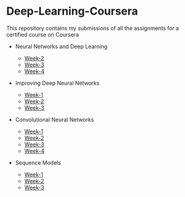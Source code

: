 # Deep-Learning-Coursera
This repository contains my submissions of all the assignments for a certified course on Coursera 

* Neural Networks and Deep Learning

  * [Week-2](https://github.com/KhushJain/Deep-Learning-Coursera/tree/master/Neural%20Networks%20and%20Deep%20Learning/Week-2)
  * [Week-3](https://github.com/KhushJain/Deep-Learning-Coursera/tree/master/Neural%20Networks%20and%20Deep%20Learning/Week-3)
  * [Week-4](https://github.com/KhushJain/Deep-Learning-Coursera/tree/master/Neural%20Networks%20and%20Deep%20Learning/Week-4)
  
* Improving Deep Neural Networks

  * [Week-1](https://github.com/KhushJain/Deep-Learning-Coursera/tree/master/Improving%20Deep%20Neural%20Networks/Week-1)
  * [Week-2](https://github.com/KhushJain/Deep-Learning-Coursera/tree/master/Improving%20Deep%20Neural%20Networks/Week-2)
  * [Week-3](https://github.com/KhushJain/Deep-Learning-Coursera/tree/master/Improving%20Deep%20Neural%20Networks/Week-3)
  
* Convolutional Neural Networks

  * [Week-1](https://github.com/KhushJain/Deep-Learning-Coursera/tree/master/Convolutional%20Neural%20Networks/Week-1)
  * [Week-2](https://github.com/KhushJain/Deep-Learning-Coursera/tree/master/Convolutional%20Neural%20Networks/Week-2)
  * [Week-3](https://github.com/KhushJain/Deep-Learning-Coursera/tree/master/Convolutional%20Neural%20Networks/Week-3)
  * [Week-4](https://github.com/KhushJain/Deep-Learning-Coursera/tree/master/Convolutional%20Neural%20Networks/Week-4)
  
* Sequence Models

  * [Week-1](https://github.com/KhushJain/Deep-Learning-Coursera/tree/master/Sequence%20Models/Week-1)
  * [Week-2](https://github.com/KhushJain/Deep-Learning-Coursera/tree/master/Sequence%20Models/Week-2)
  * [Week-3](https://github.com/KhushJain/Deep-Learning-Coursera/tree/master/Sequence%20Models/Week-3)
